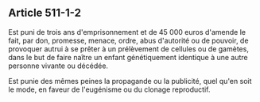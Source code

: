 Article 511-1-2
----
Est puni de trois ans d'emprisonnement et de 45 000 euros d'amende le fait, par
don, promesse, menace, ordre, abus d'autorité ou de pouvoir, de provoquer autrui
à se prêter à un prélèvement de cellules ou de gamètes, dans le but de faire
naître un enfant génétiquement identique à une autre personne vivante ou
décédée.

Est punie des mêmes peines la propagande ou la publicité, quel qu'en soit le
mode, en faveur de l'eugénisme ou du clonage reproductif.
